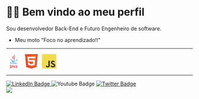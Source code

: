 # 👋🏻  Bem vindo ao meu perfil




 
Sou desenvolvedor Back-End e Futuro Engenheiro de software.

- Meu moto "Foco no aprendizado!!"


---

<div>
  <img src="https://github.com/devicons/devicon/blob/master/icons/java/java-original-wordmark.svg" title="Java" alt="Java" width="40" height="40"/>&nbsp;
  <img src="https://github.com/devicons/devicon/blob/master/icons/html5/html5-original.svg" title="HTML5" alt="HTML" width="40" height="40"/>&nbsp;
  <img src="https://github.com/devicons/devicon/blob/master/icons/javascript/javascript-original.svg" title="JavaScript" alt="JavaScript" width="40" height="40"/>&nbsp;
</div>

---
 <div id="badges">
  <a href = "https://www.linkedin.com/in/lucas-senderski-b150b0141">
    <img src="https://img.shields.io/badge/LinkedIn-blue?style=for-the-badge&logo=linkedin&logoColor=white" alt="LinkedIn Badge"/>
  </a>
  <img src="https://img.shields.io/badge/YouTube-red?style=for-the-badge&logo=youtube&logoColor=white" alt="Youtube Badge"/>
    <a href = "https://twitter.com/LucasSenderski">
  <img src="https://img.shields.io/badge/Twitter-blue?style=for-the-badge&logo=twitter&logoColor=white" alt="Twitter Badge"/>
    </a>
</div>

<div align = "left">
<img height = "200em" src="https://github-readme-stats.vercel.app/api/top-langs/?username=lucassenderski&show_icons=true&theme=vision-friendly-dark&count_private=true"/>
</div>

